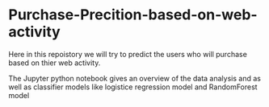 # Purchase-Precition-based-on-web-activity

Here in this repoistory we will try to predict the users who will purchase based on thier web activity.

The Jupyter python notebook gives an overview of the data analysis and as well as classifier models like logistice regression model and RandomForest model
